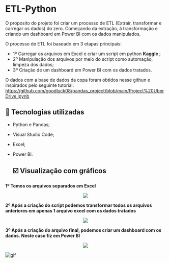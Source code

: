 # ETL-Python

O proposito do projeto foi criar um processo de ETL (Extrair, transformar e carregar os dados) do zero. Começando da extração, à transformação e criando um dashboard em Power BI com os dados manipulados.

O processo de ETL foi baseado em 3 etapas principais:

* 1º Carregar os arquivos em Excel e criar um script em python <b> Kaggle </span> </b>;
* 2º Manipulação dos arquivos por meio do script como automação, limpeza dos dados;
* 3º Criação de um dashboard em Power BI com os dados tratados. </b>

O dados com a base de dados da copa foram obtidos nesse githun e inspirados pelo seguinte tutorial: https://github.com/goodluck08/pandas_project/blob/main/Project%20UberDrive.ipynb

## :wrench: Tecnologias utilizadas
* Python e Pandas;
* Visual Studio Code; 	
* Excel;
* Power BI.

  ## :ballot_box_with_check: Visualização com gráficos

<b> 1º Temos os arquivos separados em Excel </b>

<p align="center" width="100px" heigth="100px">
  <img src="https://github.com/hugodevelopment/ETL-Python/assets/62472486/bd58c4c2-3ba6-44dd-8116-b69814de849a"/>
</p>	

<b> 2º Após a criação do script podemos transformar todos os arquivos anteriores em apenas 1 arquivo excel com os dados tratados </b>

<p align="center" width="100px" heigth="100px">
  <img src="https://github.com/hugodevelopment/ETL-Python/assets/62472486/f17d26f9-f21e-43ce-b293-499f3c3574d0"/>
</p>

<b> 3º Após a criação do arquivo final, podemos criar um dashboard com os dados. Neste caso fiz em Power BI </b>

<p align="center" width="100px" heigth="100px">
  <img src="![gif](https://github.com/hugodevelopment/ETL-Python/assets/62472486/69be2df8-1ba4-466c-bc02-bce9eba89309)"/>
</p>	

![gif](https://github.com/hugodevelopment/ETL-Python/assets/62472486/69be2df8-1ba4-466c-bc02-bce9eba89309)

